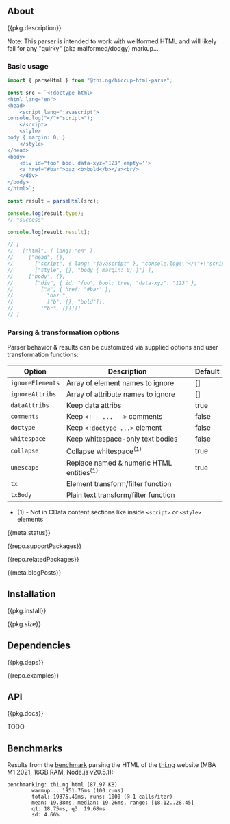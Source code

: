 <!-- include ../../assets/tpl/header.md -->

<!-- toc -->

## About

{{pkg.description}}

Note: This parser is intended to work with wellformed HTML and will likely fail
for any "quirky" (aka malformed/dodgy) markup...

### Basic usage

```ts tangle:export/readme.ts
import { parseHtml } from "@thi.ng/hiccup-html-parse";

const src = `<!doctype html>
<html lang="en">
<head>
	<script lang="javascript">
console.log("</"+"script>");
	</script>
	<style>
body { margin: 0; }
	</style>
</head>
<body>
	<div id="foo" bool data-xyz="123" empty=''>
	<a href="#bar">baz <b>bold</b></a><br/>
	</div>
</body>
</html>`;

const result = parseHtml(src);

console.log(result.type);
// "success"

console.log(result.result);

// [
//   ["html", { lang: "en" },
//     ["head", {},
//       ["script", { lang: "javascript" }, "console.log(\"</\"+\"script>\");" ],
//       ["style", {}, "body { margin: 0; }"] ],
//     ["body", {},
//       ["div", { id: "foo", bool: true, "data-xyz": "123" },
//         ["a", { href: "#bar" },
//           "baz ",
//           ["b", {}, "bold"]],
//         ["br", {}]]]]
// ]
```

### Parsing & transformation options

Parser behavior & results can be customized via supplied options and user
transformation functions:

| Option           | Description                                         | Default |
|------------------|-----------------------------------------------------|---------|
| `ignoreElements` | Array of element names to ignore                    | []      |
| `ignoreAttribs`  | Array of attribute names to ignore                  | []      |
| `dataAttribs`    | Keep data attribs                                   | true    |
| `comments`       | Keep `<!-- ... -->` comments                        | false   |
| `doctype`        | Keep `<!doctype ...>` element                       | false   |
| `whitespace`     | Keep whitespace-only text bodies                    | false   |
| `collapse`       | Collapse whitespace<sup>(1)</sup>                   | true    |
| `unescape`       | Replace named & numeric HTML entities<sup>(1)</sup> | true    |
| `tx`             | Element transform/filter function                   |         |
| `txBody`         | Plain text transform/filter function                |         |

- (1) - Not in CData content sections like inside `<script>` or `<style>` elements

{{meta.status}}

{{repo.supportPackages}}

{{repo.relatedPackages}}

{{meta.blogPosts}}

## Installation

{{pkg.install}}

{{pkg.size}}

## Dependencies

{{pkg.deps}}

{{repo.examples}}

## API

{{pkg.docs}}

TODO

## Benchmarks

Results from the
[benchmark](https://github.com/thi-ng/umbrella/blob/develop/packages/hiccup-html-parse/bench/index.ts)
parsing the HTML of the [thi.ng](https://thi.ng) website (MBA M1 2021, 16GB RAM,
Node.js v20.5.1):

```text
benchmarking: thi.ng html (87.97 KB)
        warmup... 1951.76ms (100 runs)
        total: 19375.49ms, runs: 1000 (@ 1 calls/iter)
        mean: 19.38ms, median: 19.26ms, range: [18.12..28.45]
        q1: 18.75ms, q3: 19.68ms
        sd: 4.66%
```

<!-- include ../../assets/tpl/footer.md -->
